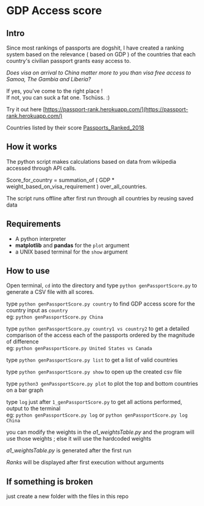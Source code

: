 # GDP Access score

## Intro

 Since most rankings of passports are dogshit, I have created a ranking system based on the relevance ( based on GDP ) of the countries that each country's civilian passport grants easy access to.

 *Does visa on arrival to China matter more to you than visa free access to Samoa, The Gambia and Liberia?*

 If yes, you've come to the right place !  
 If not, you can suck a fat one. Tschüss. :)  

 Try it out here [https://passport-rank.herokuapp.com/](https://passport-rank.herokuapp.com/)

 Countries listed by their score [Passports_Ranked_2018](Passports_Ranked_2018.csv)

## How it works

 The python script makes calculations based on data from wikipedia accessed through API calls.

 Score_for_country = summation_of ( GDP * weight_based_on_visa_requirement ) over_all_countries.

 The script runs offline after first run through all countries by reusing saved data

## Requirements

* A python interpreter
* **matplotlib**  and  **pandas**  for the `plot` argument
* a UNIX based terminal for the `show` argument

## How to use

 Open terminal, `cd`  into the directory and type `python genPassportScore.py` to generate a CSV file with all scores.

 type `python genPassportScore.py country` to find GDP access score for the country input as `country`  
 eg: `python genPassportScore.py China`

 type `python genPassportScore.py country1 vs country2` to get a detailed comparison of the access each of the passports ordered by the magnitude of difference  
 eg: `python genPassportScore.py United States vs Canada`

 type `python genPassportScore.py list` to get a list of valid countries

 type `python genPassportScore.py show` to open up the created csv file

 type `python3 genPassportScore.py plot` to plot the top and bottom  countries on a bar graph

 type `log` just after `1_genPassportScore.py` to get all actions performed, output to the terminal  
 eg: `python genPassportScore.py log` or `python genPassportScore.py log China`

 you can modify the weights in the *a1_weightsTable.py* and the program will use those weights ; else it will use the hardcoded weights

 *a1_weightsTable.py* is generated after the first run

 *Ranks* will be displayed after first execution without arguments

## If something is broken

 just create a new folder with the files in this repo
